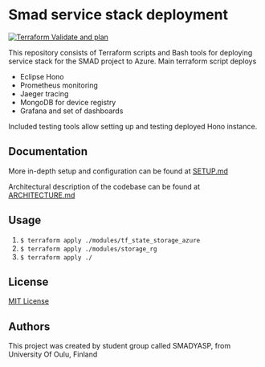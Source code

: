# Smad service stack deployment

[![Terraform Validate and plan](https://github.com/smaddis/smad-deploy-azure/actions/workflows/terraform-plan.yml/badge.svg)](https://github.com/smaddis/smad-deploy-azure/actions/workflows/terraform-plan.yml)

This repository consists of Terraform scripts and Bash tools for deploying service stack for the SMAD project to Azure. Main terraform script deploys
- Eclipse Hono
- Prometheus monitoring
- Jaeger tracing
- MongoDB for device registry
- Grafana and set of dashboards

Included testing tools allow setting up and testing deployed Hono instance.

## Documentation

More in-depth setup and configuration can be found at [SETUP.md](./docs/SETUP.md)

Architectural description of the codebase can be found at [ARCHITECTURE.md](./docs/ARCHITECTURE.md)

## Usage

1. `$ terraform apply ./modules/tf_state_storage_azure`
2. `$ terraform apply ./modules/storage_rg`
3. `$ terraform apply ./`

## License
[MIT License](./LICENSE)

## Authors

This project was created by student group called  SMADYASP, from University Of Oulu, Finland